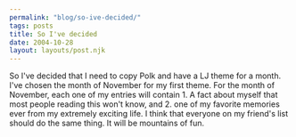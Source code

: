 ```yaml
---
permalink: "blog/so-ive-decided/"
tags: posts
title: So I've decided
date: 2004-10-28
layout: layouts/post.njk
---
```


So I've decided that I need to copy Polk and have a LJ theme for a month. I've chosen the month of November for my first theme. For the month of November, each one of my entries will contain 1. A fact about myself that most people reading this won't know, and 2. one of my favorite memories ever from my extremely exciting life. I think that everyone on my friend's list should do the same thing. It will be mountains of fun.